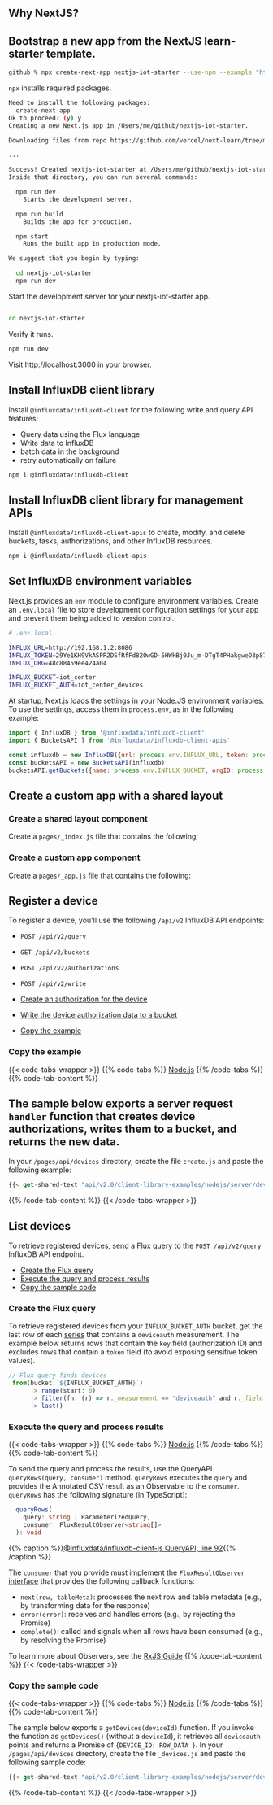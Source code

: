 
## Why NextJS?

## Bootstrap a new app from the NextJS **learn-starter** template.

```sh
github % npx create-next-app nextjs-iot-starter --use-npm --example "https://github.com/vercel/next-learn/tree/master/basics/learn-starter"
```

`npx` installs required packages.

```sh
Need to install the following packages:
  create-next-app
Ok to proceed? (y) y
Creating a new Next.js app in /Users/me/github/nextjs-iot-starter.

Downloading files from repo https://github.com/vercel/next-learn/tree/master/basics/learn-starter. This might take a moment.

...

Success! Created nextjs-iot-starter at /Users/me/github/nextjs-iot-starter
Inside that directory, you can run several commands:

  npm run dev
    Starts the development server.

  npm run build
    Builds the app for production.

  npm start
    Runs the built app in production mode.

We suggest that you begin by typing:

  cd nextjs-iot-starter
  npm run dev

```

Start the development server for your nextjs-iot-starter app.

```sh

cd nextjs-iot-starter
```

Verify it runs.

```sh
npm run dev
```

Visit http://localhost:3000 in your browser.

## Install InfluxDB client library

Install `@influxdata/influxdb-client` for the following write and query API features:

- Query data using the Flux language
- Write data to InfluxDB
- batch data in the background
- retry automatically on failure

```sh
npm i @influxdata/influxdb-client
```

## Install InfluxDB client library for management APIs

Install `@influxdata/influxdb-client-apis` to create, modify, and delete buckets, tasks, authorizations, and other InfluxDB resources.

```sh
npm i @influxdata/influxdb-client-apis
```

## Set InfluxDB environment variables

Next.js provides an `env` module to configure environment variables.
Create an `.env.local` file to store development configuration settings for your app
and prevent them being added to version control.

```sh
# .env.local

INFLUX_URL=http://192.168.1.2:8086
INFLUX_TOKEN=29Ye1KH9VkASPR2DSfRfFd82OwGD-5HWkBj0Ju_m-DTgT4PHakgweD3p87mp45Y633njDllKkD5wVc0zMCVhIw==
INFLUX_ORG=48c88459ee424a04

INFLUX_BUCKET=iot_center
INFLUX_BUCKET_AUTH=iot_center_devices
```

At startup, Next.js loads the settings in your Node.JS environment variables.
To use the settings, access them in `process.env`, as in the following example:

```js
import { InfluxDB } from '@influxdata/influxdb-client'
import { BucketsAPI } from '@influxdata/influxdb-client-apis'

const influxdb = new InfluxDB({url: process.env.INFLUX_URL, token: process.env.INFLUX_TOKEN})
const bucketsAPI = new BucketsAPI(influxdb)
bucketsAPI.getBuckets({name: process.env.INFLUX_BUCKET, orgID: process.env.INFLUX_ORG})
```

## Create a custom app with a shared layout

### Create a shared layout component

Create a `pages/_index.js` file that contains the following;

### Create a custom app component

Create a `pages/_app.js` file that contains the following:


## Register a device

To register a device, you'll use the following `/api/v2` InfluxDB API endpoints:

- `POST /api/v2/query`
- `GET /api/v2/buckets`
- `POST /api/v2/authorizations`
- `POST /api/v2/write`

- [Create an authorization for the device]()
- [Write the device authorization data to a bucket]()
- [Copy the example]()

### Copy the example

{{< code-tabs-wrapper >}}
{{% code-tabs %}}
[Node.js](#nodejs)
{{% /code-tabs %}}
{{% code-tab-content %}}

The sample below exports a server request `handler` function that creates device authorizations, writes them to a bucket, and returns the new data.
- 
In your `/pages/api/devices` directory, create the file `create.js` and paste the following example:

```js
{{< get-shared-text "api/v2.0/client-library-examples/nodejs/server/devices/create.js" >}}
```

{{% /code-tab-content %}}
{{< /code-tabs-wrapper >}}





## List devices

To retrieve registered devices, send a Flux query to the `POST /api/v2/query` InfluxDB API endpoint.

- [Create the Flux query]()
- [Execute the query and process results]()
- [Copy the sample code]()

### Create the Flux query

To retrieve registered devices from your `INFLUX_BUCKET_AUTH` bucket, get the last row of each [series]() that contains a `deviceauth` measurement. The example below returns rows that contain the `key` field (authorization ID) and excludes rows that contain a `token` field (to avoid exposing sensitive token values).

```js
// Flux query finds devices
 from(bucket:`${INFLUX_BUCKET_AUTH}`)
      |> range(start: 0)
      |> filter(fn: (r) => r._measurement == "deviceauth" and r._field != "token")
      |> last()
```

### Execute the query and process results

{{< code-tabs-wrapper >}}
{{% code-tabs %}}
[Node.js](#nodejs)
{{% /code-tabs %}}
{{% code-tab-content %}}

To send the query and process the results, use the QueryAPI `queryRows(query, consumer)` method.
`queryRows` executes the `query` and provides the Annotated CSV result as an Observable to the `consumer`.
`queryRows` has the following signature (in TypeScript):

```ts
  queryRows(
    query: string | ParameterizedQuery,
    consumer: FluxResultObserver<string[]>
  ): void
```

{{% caption %}}[@influxdata/influxdb-client-js QueryAPI, line 92](https://github.com/influxdata/influxdb-client-js/blob/3db2942432b993048d152e0d0e8ec8499eedfa60/packages/core/src/QueryApi.ts#L92){{% /caption %}}

The `consumer` that you provide must implement the [`FluxResultObserver` interface](https://github.com/influxdata/influxdb-client-js/blob/3db2942432b993048d152e0d0e8ec8499eedfa60/packages/core/src/results/FluxResultObserver.ts#L7) that provides the following callback functions:
- `next(row, tableMeta)`: processes the next row and table metadata (e.g., by transforming data for the response)
- `error(error)`: receives and handles errors (e.g., by rejecting the Promise)
- `complete()`: called and signals when all rows have been consumed (e.g., by resolving the Promise)

To learn more about Observers, see the [RxJS Guide](https://rxjs.dev/guide/observer)
{{% /code-tab-content %}}
{{< /code-tabs-wrapper >}}

### Copy the sample code

{{< code-tabs-wrapper >}}
{{% code-tabs %}}
[Node.js](#nodejs)
{{% /code-tabs %}}
{{% code-tab-content %}}

The sample below exports a `getDevices(deviceId)` function.
If you invoke the function as `getDevices()` (without a `deviceId`), it retrieves all `deviceauth` points and returns a Promise of `{DEVICE_ID: ROW_DATA }`.
In your `/pages/api/devices` directory, create the file `_devices.js` and paste the following sample code:

```js
{{< get-shared-text "api/v2.0/client-library-examples/nodejs/server/devices/_devices.js" >}}
```

{{% /code-tab-content %}}
{{< /code-tabs-wrapper >}}